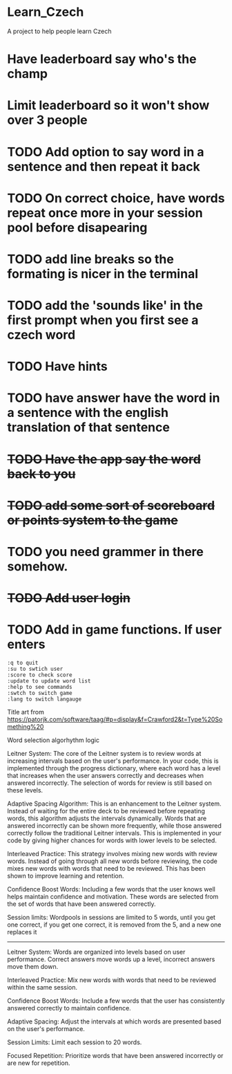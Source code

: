 # Learn_Czech
A project to help people learn Czech 

# Have leaderboard say who's the champ
# Limit leaderboard so it won't show over 3 people
# TODO Add option to say word in a sentence and then repeat it back 
# TODO On correct choice, have words repeat once more in your session pool before disapearing
# TODO add line breaks so the formating is nicer in the terminal 
# TODO add the 'sounds like' in the first prompt when you first see a czech word
# TODO Have hints
# TODO have answer have the word in a sentence with the english translation of that sentence
# ~~TODO Have the app say the word back to you~~
# ~~TODO add some sort of scoreboard or points system to the game~~
# TODO you need grammer in there somehow. 
# ~~TODO Add user login~~
# TODO Add in game functions. If user enters 
    :q to quit
    :su to swtich user
    :score to check score
    :update to update word list
    :help to see commands
    :swtch to switch game
    :lang to switch langauge 
    


Title art from https://patorjk.com/software/taag/#p=display&f=Crawford2&t=Type%20Something%20


Word selection algorhythm logic

Leitner System: The core of the Leitner system is to review words at increasing intervals based on the user's performance. In your code, this is implemented through the progress dictionary, where each word has a level that increases when the user answers correctly and decreases when answered incorrectly. The selection of words for review is still based on these levels.

Adaptive Spacing Algorithm: This is an enhancement to the Leitner system. Instead of waiting for the entire deck to be reviewed before repeating words, this algorithm adjusts the intervals dynamically. Words that are answered incorrectly can be shown more frequently, while those answered correctly follow the traditional Leitner intervals. This is implemented in your code by giving higher chances for words with lower levels to be selected.

Interleaved Practice: This strategy involves mixing new words with review words. Instead of going through all new words before reviewing, the code mixes new words with words that need to be reviewed. This has been shown to improve learning and retention.

Confidence Boost Words: Including a few words that the user knows well helps maintain confidence and motivation. These words are selected from the set of words that have been answered correctly.

Session limits: Wordpools in sessions are limited to 5 words, until you get one correct, if you get one correct, it is removed from the 5, and a new one replaces it

____________

Leitner System: Words are organized into levels based on user performance. Correct answers move words up a level, incorrect answers move them down.

Interleaved Practice: Mix new words with words that need to be reviewed within the same session.

Confidence Boost Words: Include a few words that the user has consistently answered correctly to maintain confidence.

Adaptive Spacing: Adjust the intervals at which words are presented based on the user's performance.

Session Limits: Limit each session to 20 words.

Focused Repetition: Prioritize words that have been answered incorrectly or are new for repetition.